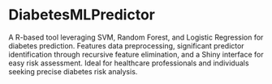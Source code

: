 # DiabetesMLPredictor
A R-based tool leveraging SVM, Random Forest, and Logistic Regression for diabetes prediction. Features data preprocessing, significant predictor identification through recursive feature elimination, and a Shiny interface for easy risk assessment. Ideal for healthcare professionals and individuals seeking precise diabetes risk analysis.
